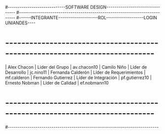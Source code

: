 
#-----------------------------SOFTWARE DESIGN--------------------------------
#----------------------------------------------------------------------------
#------INTEGRANTE--------------------ROL-------------------LOGIN UNIANDES----
# ---------------------------------------------------------------------------
  |  Alex Chacon         |  Lider del Grupo           |    av.chacon10
  |  Camilo Niño         |  Líder de Desarrollo       |    jc.nino11
  |  Fernanda Calderón   |  Líder de Requerimientos   |    mf.calderon
  | Fernando Gutierrez   |  Líder de Integración      |    pf.gutierrez10
  |  Ernesto Nobman      |  Líder de Calidad          |    ef.nobmann10
# ---------------------------------------------------------------------------
#----------------------------------------------------------------------------
